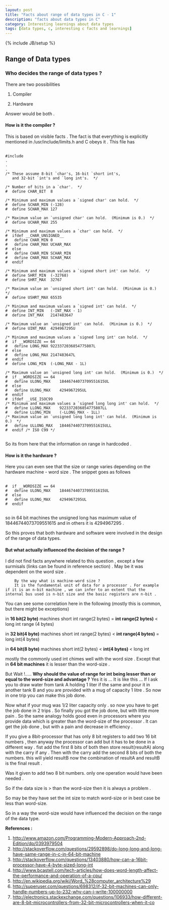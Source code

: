 ```yaml
---
layout: post
title: "Facts about range of data types in C - 1"
description: "facts about data types in C"
category: Interesting learnings about data types
tags: [data types, c, interesting c facts and learnings]
---
```

{% include JB/setup %}

## Range of Data types

### Who decides the range of data types ?

There are two possibilities 

1. Compiler

2. Hardware

Answer would be both .

#### How is it the **compiler** ?
This is based on visible facts .
The fact is that everything is explicitly mentioned in /usr/include/limits.h and
C obeys it .
This file has

<pre>
  <code class="c">
#include <bits/wordsize.h>
.
.
.
/* These assume 8-bit `char's, 16-bit `short int's,
   and 32-bit `int's and `long int's.  */

/* Number of bits in a `char'.	*/
#  define CHAR_BIT	8

/* Minimum and maximum values a `signed char' can hold.  */
#  define SCHAR_MIN	(-128)
#  define SCHAR_MAX	127

/* Maximum value an `unsigned char' can hold.  (Minimum is 0.)  */
#  define UCHAR_MAX	255

/* Minimum and maximum values a `char' can hold.  */
#  ifdef __CHAR_UNSIGNED__
#   define CHAR_MIN	0
#   define CHAR_MAX	UCHAR_MAX
#  else
#   define CHAR_MIN	SCHAR_MIN
#   define CHAR_MAX	SCHAR_MAX
#  endif

/* Minimum and maximum values a `signed short int' can hold.  */
#  define SHRT_MIN	(-32768)
#  define SHRT_MAX	32767

/* Maximum value an `unsigned short int' can hold.  (Minimum is 0.)  */
#  define USHRT_MAX	65535

/* Minimum and maximum values a `signed int' can hold.  */
#  define INT_MIN	(-INT_MAX - 1)
#  define INT_MAX	2147483647

/* Maximum value an `unsigned int' can hold.  (Minimum is 0.)  */
#  define UINT_MAX	4294967295U

/* Minimum and maximum values a `signed long int' can hold.  */
#  if __WORDSIZE == 64
#   define LONG_MAX	9223372036854775807L
#  else
#   define LONG_MAX	2147483647L
#  endif
#  define LONG_MIN	(-LONG_MAX - 1L)

/* Maximum value an `unsigned long int' can hold.  (Minimum is 0.)  */
#  if __WORDSIZE == 64
#   define ULONG_MAX	18446744073709551615UL
#  else
#   define ULONG_MAX	4294967295UL
#  endif
#  ifdef __USE_ISOC99
/* Minimum and maximum values a `signed long long int' can hold.  */
#   define LLONG_MAX	9223372036854775807LL
#   define LLONG_MIN	(-LLONG_MAX - 1LL)
/* Maximum value an `unsigned long long int' can hold.  (Minimum is 0.)  */
#   define ULLONG_MAX	18446744073709551615ULL
#  endif /* ISO C99 */
  </code>
</pre>

So its from here that the information on range in hardcoded .

#### How is it the **hardware** ?
Here you can even see that the size or range varies depending on the hardware machine - word size .
The snippet goes as follows
<pre>
  <code class="c">
#  if __WORDSIZE == 64
#   define ULONG_MAX	18446744073709551615UL
#  else
#   define ULONG_MAX	4294967295UL
#  endif
  </code>
</pre>

so in 64 bit machines the unsigned long has maximum value of 18446744073709551615 and in others it is 4294967295 .

So this proves that both hardware and software were involved in the design of the range of data types.

#### But what actually influenced the decision of the range ?

I did not find facts anywhere related to this question , except a few surmisals (links can be found in reference section) .
May be it was dependent on the word size .

        By the way what is machine-word size ?
        It is the fundamental unit of data for a processor . For example if it is an n-bit machine , we can infer to an extent that the internal bus used is n-bit size and the basic registers are n-bit .
        

You can see some correlation here in the following (mostly this is common, but there might be exceptions)

in **16 bit(2 byte)** machines 
short int range(2 bytes) = **int range(2 bytes)** < long int range (4 bytes)

in **32 bit(4 byte)** machines
short int range(2 bytes) < **int range(4 bytes)** = long int(4 bytes)

in **64 bit(8 byte)** machines
short int(2 bytes) < **int(4 bytes)** < long int

mostly the commonly used int chimes well with the word size . Except that in **64 bit machines** it is lesser than the word-size .

But Wait !.....
**Why should the value of range for int being lesser than or equal to the word-size and advantage ?**
Yes it is ... It is like this ... If I ask you to draw water from tank A holding 1 liter if the same and pour it in another tank B and you are provided with a mug of capacity 1 litre . So now in one trip you can make this job done.

Now what if your mug was 1/2 liter capacity only . so now you have to get the job done in 2 trips . So finally you got the job done, but with little more pain . So the same analogy holds good even in processors where you provide data which is greater than the word-size of the processor . It can get the job done , but with a pain and decrease in efficiency .

If you give a 8bit-processor that has only 8 bit registers to add two 16 bit numbers , then anyway the processor can add but it has to be done in a different way . 
fist add the first 8 bits of both then store result(resultA) along with the carry if any . Then with the carry add the second 8 bits of both the numbers. this will yield resultB
now the combination of resultA and resultB is the final result .

Was it given to add two 8 bit numbers. only one operation would have been needed .

So if the data size is > than the word-size then it is always a problem .

So may be they have set the int size to match word-size or in best case be less than word-size.

So in a way the word-size would have influenced the decision on the range of the data type.


**References :**

1. http://www.amazon.com/Programming-Modern-Approach-2nd-Edition/dp/0393979504
2. http://stackoverflow.com/questions/29592898/do-long-long-and-long-have-same-range-in-c-in-64-bit-machine
3. http://stackoverflow.com/questions/13403880/how-can-a-16bit-processor-have-4-byte-sized-long-int
4. http://www.bcastell.com/tech-articles/how-does-word-length-affect-the-performance-and-operation-of-a-cpu/
5. http://en.wikipedia.org/wiki/Word_%28computer_architecture%29
6. http://superuser.com/questions/698312/if-32-bit-machines-can-only-handle-numbers-up-to-232-why-can-i-write-100000000
7. http://electronics.stackexchange.com/questions/106933/how-different-are-8-bit-microcontrollers-from-32-bit-microcontrollers-when-it-co


